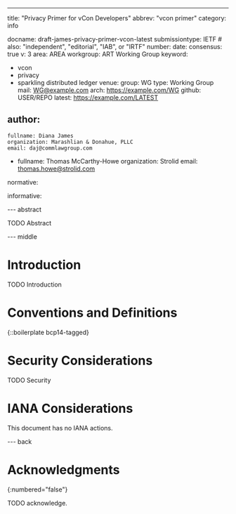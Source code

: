 ---
title: "Privacy Primer for vCon Developers"
abbrev: "vcon primer"
category: info

docname: draft-james-privacy-primer-vcon-latest
submissiontype: IETF  # also: "independent", "editorial", "IAB", or "IRTF"
number:
date:
consensus: true
v: 3
area: AREA
workgroup: ART Working Group
keyword:
 - vcon
 - privacy
 - sparkling distributed ledger
venue:
  group: WG
  type: Working Group
  mail: WG@example.com
  arch: https://example.com/WG
  github: USER/REPO
  latest: https://example.com/LATEST

author:
 -
    fullname: Diana James
    organization: Marashlian & Donahue, PLLC
    email: daj@commlawgroup.com

 -
    fullname: Thomas McCarthy-Howe
    organization: Strolid
    email: thomas.howe@strolid.com

normative:

informative:


--- abstract

TODO Abstract


--- middle

# Introduction

TODO Introduction


# Conventions and Definitions

{::boilerplate bcp14-tagged}


# Security Considerations

TODO Security


# IANA Considerations

This document has no IANA actions.


--- back

# Acknowledgments
{:numbered="false"}

TODO acknowledge.
